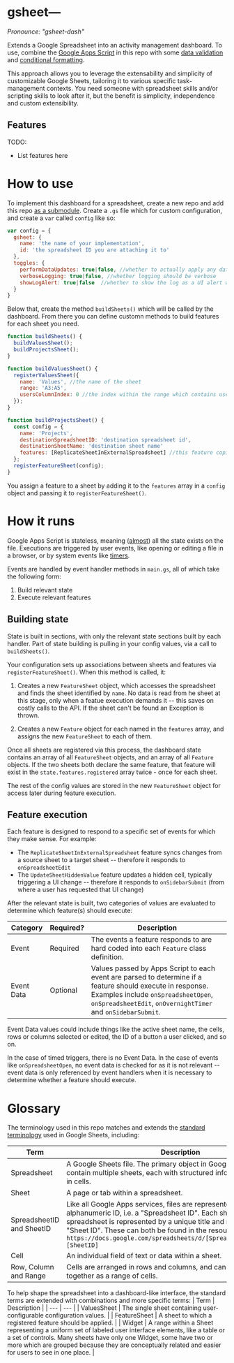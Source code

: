 gsheet—
=======
_Pronounce: "gsheet-dash"_

Extends a Google Spreadsheet into an activity management dashboard. To use, combine the [Google Apps Script](https://developers.google.com/apps-script/guides/sheets) in this repo with some [data validation](https://support.google.com/docs/answer/186103) and [conditional formatting](https://support.google.com/docs/answer/78413).

This approach allows you to leverage the extensability and simplicity of customizable Google Sheets, tailoring it to various specific task-management contexts. You need someone with spreadsheet skills and/or scripting skills to look after it, but the benefit is simplicity, independence and custom extensibility.

Features
---
TODO:
- List features here

How to use
===
To implement this dashboard for a spreadsheet, create a new repo and add this repo [as a submodule](https://git-scm.com/book/en/v2/Git-Tools-Submodules). Create a `.gs` file which for custom configuration, and create a `var` called `config` like so:

```javascript
var config = {
  gsheet: {
    name: 'the name of your implementation',
    id: 'the spreadsheet ID you are attaching it to'
  },
  toggles: {
    performDataUpdates: true|false, //whether to actually apply any data updates to target sheets, calendars etc
    verboseLogging: true|false, //whether logging should be verbose
    showLogAlert: true|false  //whether to show the log as a UI alert when a user event is initiated via a spreadsheet 
  }
}
```

Below that, create the method `buildSheets()` which will be called by the dashboard. From there you can define customn methods to build features for each sheet you need.

```javascript
function buildSheets() {
  buildValuesSheet();
  buildProjectsSheet();
}

function buildValuesSheet() {
  registerValuesSheet({
    name: 'Values', //the name of the sheet
    range: 'A3:A5',
    usersColumnIndex: 0 //the index within the range which contains user information
  });
}

function buildProjectsSheet() {
  const config = {
    name: 'Projects',
    destinationSpreadsheetID: 'destination spreadsheet id',
    destinationSheetName: 'destination sheet name'
    features: [ReplicateSheetInExternalSpreadsheet] //this feature copies the entire sheet to an external sheet whenever the it is edited
  };
  registerFeatureSheet(config);
}

```

You assign a feature to a sheet by adding it to the `features` array in a `config` object and passing it to `registerFeatureSheet()`.

How it runs
===
Google Apps Script is stateless, meaning ([almost](https://developers.google.com/apps-script/guides/properties)) all the state exists on the file. Executions are triggered by user events, like opening or editing a file in a browser, or by system events like [timers](https://developers.google.com/apps-script/guides/triggers/installable).

Events are handled by event handler methods in `main.gs`, all of which take the following form:

1. Build relevant state
2. Execute relevant features

Building state
---
State is built in sections, with only the relevant state sections built by each handler. Part of state building is pulling in your config values, via a call to `buildSheets()`.

Your configuration sets up associations between sheets and features via `registerFeatureSheet()`. When this method is called, it:

1. Creates a new `FeatureSheet` object, which accesses the spreadsheet and finds the sheet identified by `name`. No data is read from he sheet at this stage, only when a featue execution demands it -- this saves on costly calls to the API. If the sheet can't be found an Exception is thrown.

2. Creates a new `Feature` object for each named in the `features` array, and assigns the new `FeatureSheet` to each of them.

Once all sheets are registered via this process, the dashboard state contains an array of all `FeatureSheet` objects, and an array of all `Feature` objects. If the two sheets both declare the same feature, that feature will exist in the `state.features.registered` array twice - once for each sheet.

The rest of the config values are stored in the new `FeatureSheet` object for access later during feature execution.

Feature execution
---
Each feature is designed to respond to a specific set of events for which they make sense. For example:

- The `ReplicateSheetInExternalSpreadsheet` feature syncs changes from a source sheet to a target sheet -- therefore it responds to `onSpreadsheetEdit`
- The `UpdateSheetHiddenValue` feature updates a hidden cell, typically triggering a UI change -- therefore it responds to `onSidebarSubmit` (from where a user has requested that UI change)

After the relevant state is built, two categories of values are evaluated to determine which feature(s) should execute:

| Category | Required? | Description |
| --- | --- | --- |
| Event | Required | The events a feature responds to are hard coded into each `Feature` class definition. |
| Event Data | Optional | Values passed by Apps Script to each event are parsed to determine if a feature should execute in response. Examples include `onSpreadsheetOpen`, `onSpreadsheetEdit`, `onOvernightTimer` and `onSidebarSubmit`. |

Event Data values could include things like the active sheet name, the cells, rows or columns selected or edited, the ID of a button a user clicked, and so on.

In the case of timed triggers, there is no Event Data. In the case of events like `onSpreadsheetOpen`, no event data is checked for as it is not relevant -- event data is only referenced by event handlers when it is necessary to determine whether a feature should execute.

Glossary
===
The terminology used in this repo matches and extends the [standard terminology](https://developers.google.com/sheets/api/guides/concepts) used in Google Sheets, including:

| Term | Description |
| --- | --- |
| Spreadsheet | A Google Sheets file. The primary object in Google Sheets that can contain multiple sheets, each with structured information contained in cells. |
| Sheet | A page or tab within a spreadsheet. |
| SpreadsheetID and SheetID | Like all Google Apps services, files are represented by a top-level alphanumeric ID, i.e. a "Spreadsheet ID". Each sheet inside a spreadsheet is represented by a unique title and numeric value, i.e. a "Sheet ID". These can both be found in the resource URL: `https://docs.google.com/spreadsheets/d/[SpreadsheetID]/edit#gid=[SheetID]` |
| Cell | An individual field of text or data within a sheet.
| Row, Column and Range |Cells are arranged in rows and columns, and can be grouped together as a range of cells.

To help shape the spreadsheet into a dashboard-like interface, the standard terms are extended with combinations and more specific terms:
| Term | Description |
| --- | --- |
| ValuesSheet | The single sheet containing user-configurable configuration values. |
| FeatureSheet | A sheet to which a registered feature should be applied. |
| Widget | A range within a Sheet representing a uniform set of labeled user interface elements, like a table or a set of controls. Many sheets have only one Widget, some have two or more which are grouped because they are conceptually related and easier for users to see in one place. |